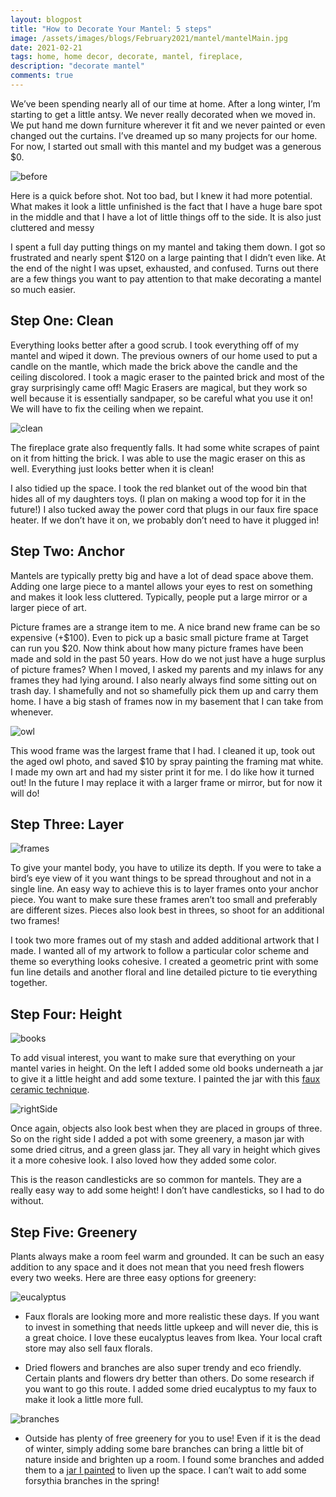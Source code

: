 ```yaml
---
layout: blogpost
title: "How to Decorate Your Mantel: 5 steps"
image: /assets/images/blogs/February2021/mantel/mantelMain.jpg
date: 2021-02-21
tags: home, home decor, decorate, mantel, fireplace, 
description: "decorate mantel"
comments: true
---
```


We’ve been spending nearly all of our time at home.  After a long winter, I’m starting to get a little antsy. We never really decorated when we moved in. We put hand me down furniture wherever it fit and we never painted or even changed out the curtains. I’ve dreamed up so many projects for our home. For now, I started out small with this mantel and my budget was a generous $0.

![before](/assets/images/blogs/February2021/mantel/before.JPG)

Here is a quick before shot. Not too bad, but I knew it had more potential. What makes it look a little unfinished is the fact that I have a huge bare spot in the middle and that I have a lot of little things off to the side. It is also just cluttered and messy

I spent a full day putting things on my mantel and taking them down. I got so frustrated and nearly spent $120 on a large painting that I didn’t even like. At the end of the night I was upset, exhausted, and confused. Turns out there are a few things you want to pay attention to that make decorating a mantel so much easier. 

## Step One: Clean

Everything looks better after a good scrub. I took everything off of my mantel and wiped it down. The previous owners of our home used to put a candle on the mantle, which made the brick above the candle and the ceiling discolored. I took a magic eraser to the painted brick and most of the gray surprisingly came off! Magic Erasers are magical, but they work so well because it is essentially sandpaper, so be careful what you use it on! We will have to fix the ceiling when we repaint.

![clean](/assets/images/blogs/February2021/mantel/clean.JPG)

The fireplace grate also frequently falls. It had some white scrapes of paint on it from hitting the brick. I was able to use the magic eraser on this as well. Everything just looks better when it is clean!

I also tidied up the space. I took the red blanket out of the wood bin that hides all of my daughters toys. (I plan on making a wood top for it in the future!) I also tucked away the power cord that plugs in our faux fire space heater. If we don’t have it on, we probably don’t need to have it plugged in!

## Step Two: Anchor

Mantels are typically pretty big and have a lot of dead space above them. Adding one large piece to a mantel allows your eyes to rest on something and makes it look less cluttered. Typically, people put a large mirror or a larger piece of art.

Picture frames are a strange item to me. A nice brand new frame can be so expensive (+$100). Even to pick up a basic small picture frame at Target can run you $20. Now think about how many picture frames have been made and sold in the past 50 years. How do we not just have a huge surplus of picture frames? When I moved, I asked my parents and my inlaws for any frames they had lying around. I also nearly always find some sitting out on trash day. I shamefully and not so shamefully pick them up and carry them home. I have a big stash of frames now in my basement that I can take from whenever. 

![owl](/assets/images/blogs/February2021/mantel/owl.JPG)

This wood frame was the largest frame that I had. I cleaned it up, took out the aged owl photo, and saved $10 by spray painting the framing mat white. I made my own art and had my sister print it for me. I do like how it turned out! In the future I may replace it with a larger frame or mirror, but for now it will do!

## Step Three: Layer 

![frames](/assets/images/February2021/blogs/mantel/frames.jpg)

To give your mantel body, you have to utilize its depth. If you were to take a bird’s eye view of it you want things to be spread throughout and not in a single line. An easy way to achieve this is to layer frames onto your anchor piece. You want to make sure these frames aren’t too small and preferably are different sizes. Pieces also look best in threes, so shoot for an additional two frames!

I took two more frames out of my stash and added additional artwork that I made. I wanted all of my artwork to follow a particular color scheme and theme so everything looks cohesive. I created a geometric print with some fun line details and another floral and line detailed picture to tie everything together. 

## Step Four: Height

![books](/assets/images/blogs/February2021/mantel/books.JPG)

To add visual interest, you want to make sure that everything on your mantel varies in height. On the left I added some old books underneath a jar to give it a little height and add some texture. I painted the jar with this [faux ceramic technique](/2021/02/11/fauxCeramic.html). 

![rightSide](/assets/images/blogs/February2021/mantel/rightSide.JPG)

Once again, objects also look best when they are placed in groups of three. So on the right side I added a pot with some greenery, a mason jar with some dried citrus, and a green glass jar. They all vary in height which gives it a more cohesive look. I also loved how they added some color.

This is the reason candlesticks are so common for mantels. They are a really easy way to add some height! I don’t have candlesticks, so I had to do without. 

## Step Five: Greenery


Plants always make a room feel warm and grounded. It can be such an easy addition to any space and it does not mean that you need fresh flowers every two weeks. Here are three easy options for greenery:

![eucalyptus](/assets/images/blogs/February2021/mantel/eucalyptus.JPG)

* Faux florals are looking more and more realistic these days. If you want to invest in something that needs little upkeep and will never die, this is a great choice. I love these eucalyptus leaves from Ikea. Your local craft store may also sell faux florals.

* Dried flowers and branches are also super trendy and eco friendly. Certain plants and flowers dry better than others. Do some research if you want to go this route. I added some dried eucalyptus to my faux to make it look a little more full.

![branches](/assets/images/blogs/February2021/mantel/branches.JPG)

* Outside has plenty of free greenery for you to use! Even if it is the dead of winter, simply adding some bare branches can bring a little bit of nature inside and brighten up a room. I found some branches and added them to a [jar I painted](/2021/02/11/fauxCeramic.html) to liven up the space. I can’t wait to add some forsythia branches in the spring!




